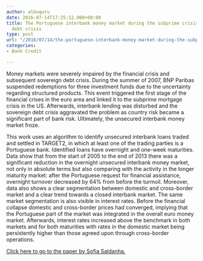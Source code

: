 ```yaml
---
author: albuquru
date: 2016-07-14T17:25:12.000+00:00
title: The Portuguese interbank money market during the subprime crisis and sovereign
  debt crisis
type: post
url: "/2016/07/14/the-portuguese-interbank-money-market-during-the-subprime-crisis-and-sovereign-debt-crisis/"
categories:
- Bank Credit

---
```

Money markets were severely impaired by the financial crisis and subsequent sovereign debt crisis. During the summer of 2007, BNP Paribas suspended redemptions for three investment funds due to the uncertainty regarding structured products. This event triggered the first stage of the financial crises in the euro area and linked it to the subprime mortgage crisis in the US. Afterwards, interbank lending was disturbed and the sovereign debt crisis aggravated the problem as country risk became a significant part of bank risk. Ultimately, the unsecured interbank money market froze.

This work uses an algorithm to identify unsecured interbank loans traded and settled in TARGET2, in which at least one of the trading parties is a Portuguese bank. Identified loans have overnight and one-week maturities. Data show that from the start of 2005 to the end of 2013 there was a significant reduction in the overnight unsecured interbank money market, not only in absolute terms but also comparing with the activity in the longer maturity market: after the Portuguese request for financial assistance, overnight turnover decreased by 64% from before the turmoil. Moreover, data also shows a clear segmentation between domestic and cross-border market and a clear trend towards a closed interbank market. The same market segmentation is also visible in interest rates. Before the financial collapse domestic and cross-border prices had converged, implying that the Portuguese part of the market was integrated in the overall euro money market. Afterwards, interest rates increased above the benchmark in both markets and for both maturities with rates in the domestic market being persistently higher than those agreed upon through cross-border operations.

[Click here to go to the paper by Sofia Saldanha.](https://www.bportugal.pt/en-US/BdP%20Publications%20Research/WP201615.pdf)